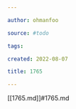 ```yaml
---

author: ohmanfoo

source: #todo

tags: 

created: 2022-08-07

title: 1765

---
```

[[1765.md]]#1765.md